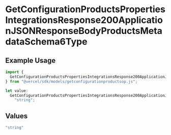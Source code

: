 # GetConfigurationProductsPropertiesIntegrationsResponse200ApplicationJSONResponseBodyProductsMetadataSchema6Type

## Example Usage

```typescript
import {
  GetConfigurationProductsPropertiesIntegrationsResponse200ApplicationJSONResponseBodyProductsMetadataSchema6Type,
} from "@vercel/sdk/models/getconfigurationproductsop.js";

let value:
  GetConfigurationProductsPropertiesIntegrationsResponse200ApplicationJSONResponseBodyProductsMetadataSchema6Type =
    "string";
```

## Values

```typescript
"string"
```